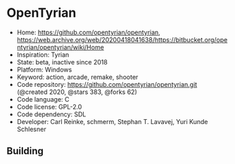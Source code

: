 # OpenTyrian

- Home: https://github.com/opentyrian/opentyrian, https://web.archive.org/web/20200418041638/https://bitbucket.org/opentyrian/opentyrian/wiki/Home
- Inspiration: Tyrian
- State: beta, inactive since 2018
- Platform: Windows
- Keyword: action, arcade, remake, shooter
- Code repository: https://github.com/opentyrian/opentyrian.git (@created 2020, @stars 383, @forks 62)
- Code language: C
- Code license: GPL-2.0
- Code dependency: SDL
- Developer: Carl Reinke, schmerm, Stephan T. Lavavej, Yuri Kunde Schlesner

## Building
